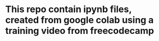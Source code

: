 # This repo contain ipynb files, created from google colab using a training video from freecodecamp
